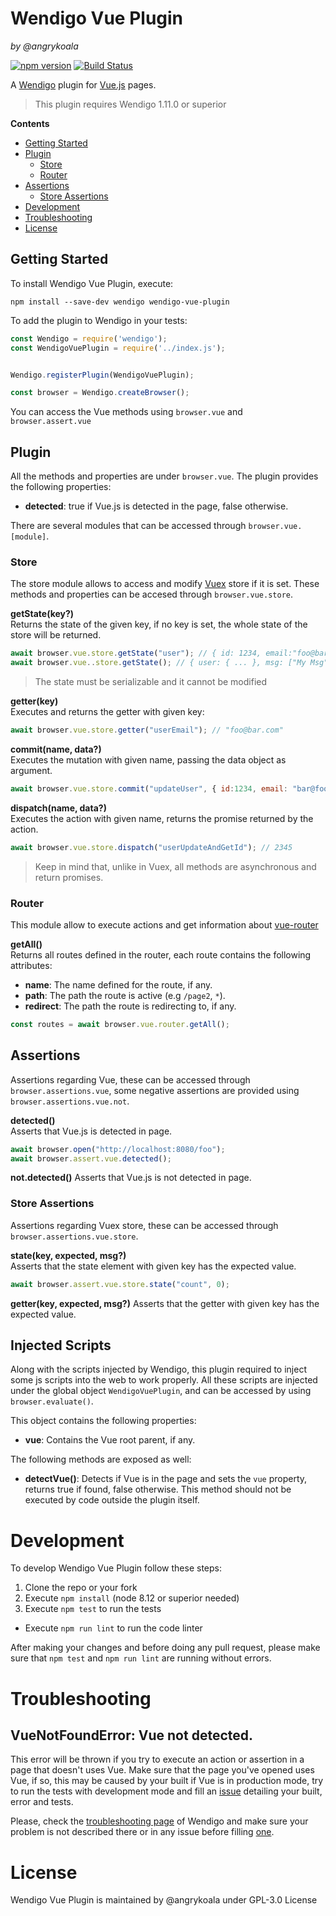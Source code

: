Wendigo Vue Plugin
==================
_by @angrykoala_

[![npm version](https://badge.fury.io/js/wendigo-vue-plugin.svg)](https://badge.fury.io/js/wendigo-vue-plugin)
[![Build Status](https://travis-ci.org/angrykoala/wendigo-vue-plugin.svg?branch=master)](https://travis-ci.org/angrykoala/wendigo-vue-plugin)


A [Wendigo](https://github.com/angrykoala/wendigo) plugin for [Vue.js](https://vuejs.org/) pages.

> This plugin requires Wendigo 1.11.0 or superior

**Contents**
* [Getting Started](#getting-started)
* [Plugin](#plugin)
  * [Store](#store)
  * [Router](#router)
* [Assertions](#assertions)
    * [Store Assertions](#store-assertions)
* [Development](#development)
* [Troubleshooting](#troubleshooting)
* [License](#license)

## Getting Started

To install Wendigo Vue Plugin, execute:
```
npm install --save-dev wendigo wendigo-vue-plugin
```

To add the plugin to Wendigo in your tests:

```js
const Wendigo = require('wendigo');
const WendigoVuePlugin = require('../index.js');


Wendigo.registerPlugin(WendigoVuePlugin);

const browser = Wendigo.createBrowser();
```

You can access the Vue methods using `browser.vue` and `browser.assert.vue`


## Plugin

All the methods and properties are under `browser.vue`. The plugin provides the following properties:

* **detected**: true if Vue.js is detected in the page, false otherwise.

There are several modules that can be accessed through `browser.vue.[module]`.

### Store
The store module allows to access and modify [Vuex](https://vuex.vuejs.org) store if it is set. These methods and properties can be accesed through `browser.vue.store`.

**getState(key?)**  
Returns the state of the given key, if no key is set, the whole state of the store will be returned.

```js
await browser.vue.store.getState("user"); // { id: 1234, email:"foo@bar.com" }
await browser.vue..store.getState(); // { user: { ... }, msg: ["My Msg"] }
```

> The state must be serializable and it cannot be modified

**getter(key)**  
Executes and returns the getter with given key:

```js
await browser.vue.store.getter("userEmail"); // "foo@bar.com"
```

**commit(name, data?)**  
Executes the mutation with given name, passing the data object as argument.

```js
await browser.vue.store.commit("updateUser", { id:1234, email: "bar@foo,com"})
```

**dispatch(name, data?)**  
Executes the action with given name, returns the promise returned by the action.

```js
await browser.vue.store.dispatch("userUpdateAndGetId"); // 2345
```

> Keep in mind that, unlike in Vuex, all methods are asynchronous and return promises.

### Router
This module allow to execute actions and get information about [vue-router](https://router.vuejs.org)

**getAll()**  
Returns all routes defined in the router, each route contains the following attributes:
* **name**: The name defined for the route, if any.
* **path**: The path the route is active (e.g `/page2`, `*`).
* **redirect**: The path the route is redirecting to, if any.

```js
const routes = await browser.vue.router.getAll();
```


## Assertions
Assertions regarding Vue, these can be accessed through `browser.assertions.vue`, some negative assertions are provided using `browser.assertions.vue.not`.

**detected()**   
Asserts that Vue.js is detected in page.

```js
await browser.open("http://localhost:8080/foo");
await browser.assert.vue.detected();
```

**not.detected()**
Asserts that Vue.js is not detected in page.

### Store Assertions
Assertions regarding Vuex store, these can be accessed through `browser.assertions.vue.store`.

**state(key, expected, msg?)**  
Asserts that the state element with given key has the expected value.

```js
await browser.assert.vue.store.state("count", 0);
```

**getter(key, expected, msg?)**
Asserts that the getter with given key has the expected value.

## Injected Scripts
Along with the scripts injected by Wendigo, this plugin required to inject some js scripts into the web to work properly. All these scripts are injected under the global object `WendigoVuePlugin`, and can be accessed by using `browser.evaluate()`.

This object contains the following properties:
* **vue**: Contains the Vue root parent, if any.

The following methods are exposed as well:

* **detectVue()**: Detects if Vue is in the page and sets the `vue` property, returns true if found, false otherwise. This method should not be executed by code outside the plugin itself.

# Development
To develop Wendigo Vue Plugin follow these steps:
1. Clone the repo or your fork
2. Execute `npm install` (node 8.12 or superior needed)
3. Execute `npm test` to run the tests
  * Execute `npm run lint` to run the code linter

After making your changes and before doing any pull request, please make sure that `npm test` and `npm run lint` are running without errors.


# Troubleshooting

## VueNotFoundError: Vue not detected.
This error will be thrown if you try to execute an action or assertion in a page that doesn't uses Vue. Make sure that the page you've opened uses Vue, if so, this may be caused by your built if Vue is in production mode, try to run the tests with development mode and fill an [issue](https://github.com/angrykoala/wendigo-vue-plugin/issues) detailing your built, error and tests.

Please, check the [troubleshooting page](https://github.com/angrykoala/wendigo#troubleshooting) of Wendigo and make sure your problem is not described there or in any issue before filling [one](https://github.com/angrykoala/wendigo-vue-plugin/issues).

# License

Wendigo Vue Plugin is maintained by @angrykoala under GPL-3.0 License
